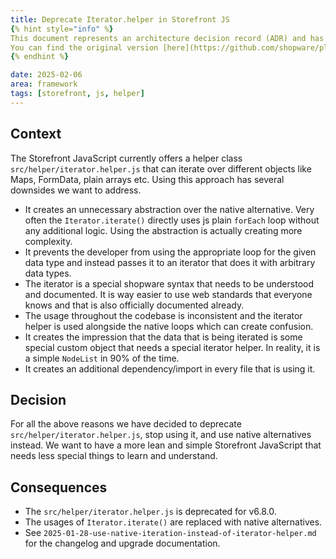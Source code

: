 ```yaml
---
title: Deprecate Iterator.helper in Storefront JS
{% hint style="info" %}
This document represents an architecture decision record (ADR) and has been mirrored from the ADR section in our Shopware 6 repository.
You can find the original version [here](https://github.com/shopware/platform/blob/trunk/adr/2025-02-06-deprecate-iterator-iterate.md)
{% endhint %}

date: 2025-02-06
area: framework
tags: [storefront, js, helper]
---
```


## Context

The Storefront JavaScript currently offers a helper class `src/helper/iterator.helper.js` that can iterate over different objects like Maps, FormData, plain arrays etc.
Using this approach has several downsides we want to address.

* It creates an unnecessary abstraction over the native alternative. Very often the `Iterator.iterate()` directly uses js plain `forEach` loop without any additional logic. Using the abstraction is actually creating more complexity.
* It prevents the developer from using the appropriate loop for the given data type and instead passes it to an iterator that does it with arbitrary data types.
* The iterator is a special shopware syntax that needs to be understood and documented. It is way easier to use web standards that everyone knows and that is also officially documented already.
* The usage throughout the codebase is inconsistent and the iterator helper is used alongside the native loops which can create confusion.
* It creates the impression that the data that is being iterated is some special custom object that needs a special iterator helper. In reality, it is a simple `NodeList` in 90% of the time.
* It creates an additional dependency/import in every file that is using it.

## Decision

For all the above reasons we have decided to deprecate `src/helper/iterator.helper.js`, stop using it, and use native alternatives instead.
We want to have a more lean and simple Storefront JavaScript that needs less special things to learn and understand.

## Consequences

* The `src/helper/iterator.helper.js` is deprecated for v6.8.0.
* The usages of `Iterator.iterate()` are replaced with native alternatives.
* See `2025-01-28-use-native-iteration-instead-of-iterator-helper.md` for the changelog and upgrade documentation.
